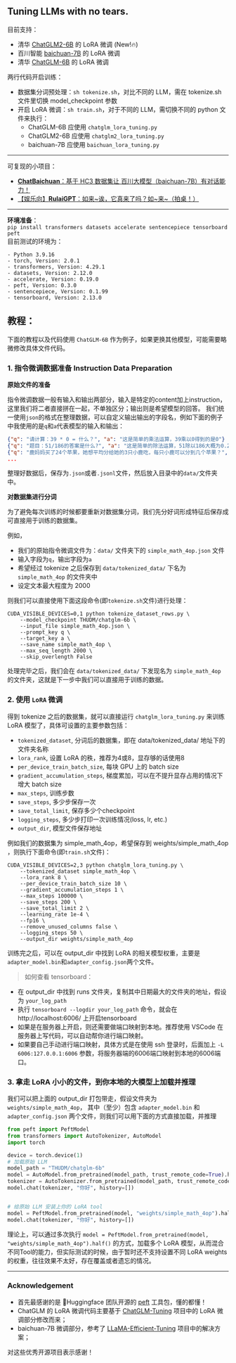 ## Tuning LLMs with no tears.

目前支持：
- 清华 [ChatGLM2-6B](https://huggingface.co/THUDM/chatglm2-6b) 的 LoRA 微调 (New!🔥)
- 百川智能 [baichuan-7B](https://huggingface.co/baichuan-inc/baichuan-7B) 的 LoRA 微调
- 清华 [ChatGLM-6B](https://huggingface.co/THUDM/chatglm-6b) 的 LoRA 微调


两行代码开启训练：
- 数据集分词预处理：`sh tokenize.sh`，对比不同的 LLM，需在 tokenize.sh 文件里切换 model_checkpoint 参数
- 开启 LoRA 微调：`sh train.sh`，对于不同的 LLM，需切换不同的 python 文件来执行：
    - ChatGLM-6B 应使用 `chatglm_lora_tuning.py`
    - ChatGLM2-6B 应使用 `chatglm2_lora_tuning.py`
    - baichuan-7B 应使用 `baichuan_lora_tuning.py`


---

可复现的小项目：
- [**ChatBaichuan**：基于 HC3 数据集让 百川大模型（baichuan-7B）有对话能力！](/projects/ChatBaichuan-HC3/)
- [【娱乐向】**RulaiGPT**：如来\~诶，它真来了吗？如\~来\~（拍桌！）](/projects/RulaiGPT/)
---

**环境准备**：\
`pip install transformers datasets accelerate sentencepiece tensorboard peft`\
目前测试的环境为：
```
- Python 3.9.16
- torch, Version: 2.0.1
- transformers, Version: 4.29.1
- datasets, Version: 2.12.0
- accelerate, Version: 0.19.0
- peft, Version: 0.3.0
- sentencepiece, Version: 0.1.99
- tensorboard, Version: 2.13.0
```

## 教程：
下面的教程以及代码使用 `ChatGLM-6B` 作为例子，如果更换其他模型，可能需要略微修改具体文件代码。

### 1. 指令微调数据准备 Instruction Data Preparation
**原始文件的准备**

指令微调数据一般有输入和输出两部分，输入是特定的content加上instruction，这里我们将二者直接拼在一起，不单独区分；输出则是希望模型的回答。
我们统一使用`json`的格式在整理数据，可以自定义输出输出的字段名，例如下面的例子中我使用的是`q`和`a`代表模型的输入和输出：
```json
{"q": "请计算：39 * 0 = 什么？", "a": "这是简单的乘法运算，39乘以0得到的是0"}
{"q": "题目：51/186的答案是什么?", "a": "这是简单的除法运算，51除以186大概为0.274"}
{"q": "鹿妈妈买了24个苹果，她想平均分给她的3只小鹿吃，每只小鹿可以分到几个苹果？", "a": "鹿妈妈买了24个苹果，平均分给3只小鹿吃，那么每只小鹿可以分到的苹果数就是总苹果数除以小鹿的只数。\n24÷3=8\n每只小鹿可以分到8个苹果。所以，答案是每只小鹿可以分到8个苹果。"}
...
```
整理好数据后，保存为`.json`或者`.jsonl`文件，然后放入目录中的`data/`文件夹中。

**对数据集进行分词**

为了避免每次训练的时候都要重新对数据集分词，我们先分好词形成特征后保存成可直接用于训练的数据集。

例如，
- 我们的原始指令微调文件为：`data/` 文件夹下的 `simple_math_4op.json` 文件
- 输入字段为`q`，输出字段为`a`
- 希望经过 tokenize 之后保存到 `data/tokenized_data/` 下名为 `simple_math_4op` 的文件夹中
- 设定文本最大程度为 2000

则我们可以直接使用下面这段命令(即`tokenize.sh`文件)进行处理：
```shell
CUDA_VISIBLE_DEVICES=0,1 python tokenize_dataset_rows.py \
    --model_checkpoint THUDM/chatglm-6b \
    --input_file simple_math_4op.json \
    --prompt_key q \
    --target_key a \
    --save_name simple_math_4op \
    --max_seq_length 2000 \
    --skip_overlength False
```
处理完毕之后，我们会在 `data/tokenized_data/` 下发现名为 `simple_math_4op` 的文件夹，这就是下一步中我们可以直接用于训练的数据。


### 2. 使用 `LoRA` 微调

得到 tokenize 之后的数据集，就可以直接运行 `chatglm_lora_tuning.py` 来训练 LoRA 模型了，具体可设置的主要参数包括：
- `tokenized_dataset`, 分词后的数据集，即在 data/tokenized_data/ 地址下的文件夹名称
- `lora_rank`, 设置 LoRA 的秩，推荐为4或8，显存够的话使用8
- `per_device_train_batch_size`, 每块 GPU 上的 batch size
- `gradient_accumulation_steps`, 梯度累加，可以在不提升显存占用的情况下增大 batch size
- `max_steps`, 训练步数
- `save_steps`, 多少步保存一次
- `save_total_limit`, 保存多少个checkpoint
- `logging_steps`, 多少步打印一次训练情况(loss, lr, etc.)
- `output_dir`, 模型文件保存地址

例如我们的数据集为 simple_math_4op，希望保存到 weights/simple_math_4op ，则执行下面命令(即`train.sh`文件)：
```shell
CUDA_VISIBLE_DEVICES=2,3 python chatglm_lora_tuning.py \
    --tokenized_dataset simple_math_4op \
    --lora_rank 8 \
    --per_device_train_batch_size 10 \
    --gradient_accumulation_steps 1 \
    --max_steps 100000 \
    --save_steps 200 \
    --save_total_limit 2 \
    --learning_rate 1e-4 \
    --fp16 \
    --remove_unused_columns false \
    --logging_steps 50 \
    --output_dir weights/simple_math_4op
```

训练完之后，可以在 output_dir 中找到 LoRA 的相关模型权重，主要是`adapter_model.bin`和`adapter_config.json`两个文件。


> 如何查看 tensorboard：
- 在 output_dir 中找到 runs 文件夹，复制其中日期最大的文件夹的地址，假设为 `your_log_path`
- 执行 `tensorboard --logdir your_log_path` 命令，就会在 http://localhost:6006/ 上开启tensorboard
- 如果是在服务器上开启，则还需要做端口映射到本地。推荐使用 VSCode 在服务器上写代码，可以自动帮你进行端口映射。
- 如果要自己手动进行端口映射，具体方式是在使用 ssh 登录时，后面加上 `-L 6006:127.0.0.1:6006` 参数，将服务器端的6006端口映射到本地的6006端口。


### 3. 拿走 LoRA 小小的文件，到你本地的大模型上加载并推理

我们可以把上面的 output_dir 打包带走，假设文件夹为 `weights/simple_math_4op`， 其中（至少）包含 `adapter_model.bin` 和 `adapter_config.json` 两个文件，则我们可以用下面的方式直接加载，并推理

```python
from peft import PeftModel
from transformers import AutoTokenizer, AutoModel
import torch

device = torch.device(1)
# 加载原始 LLM
model_path = "THUDM/chatglm-6b"
model = AutoModel.from_pretrained(model_path, trust_remote_code=True).half().to(device)
tokenizer = AutoTokenizer.from_pretrained(model_path, trust_remote_code=True)
model.chat(tokenizer, "你好", history=[])


# 给原始 LLM 安装上你的 LoRA tool
model = PeftModel.from_pretrained(model, "weights/simple_math_4op").half()
model.chat(tokenizer, "你好", history=[])
```

理论上，可以通过多次执行 `model = PeftModel.from_pretrained(model, "weights/simple_math_4op").half()` 的方式，加载多个 LoRA 模型，从而混合不同Tool的能力，但实际测试的时候，由于暂时还不支持设置不同 LoRA weights的权重，往往效果不太好，存在覆盖或者遗忘的情况。


---

### Acknowledgement
- 首先最感谢的是 🤗Huggingface 团队开源的 [peft](https://github.com/huggingface/peft) 工具包，懂的都懂！
- ChatGLM 的 LoRA 微调代码主要基于 [ChatGLM-Tuning](https://github.com/mymusise/ChatGLM-Tuning) 项目中的 LoRA 微调部分修改而来；
- baichuan-7B 微调部分，参考了 [LLaMA-Efficient-Tuning](https://github.com/hiyouga/LLaMA-Efficient-Tuning/issues/43) 项目中的解决方案；

对这些优秀开源项目表示感谢！